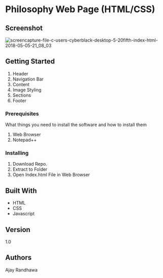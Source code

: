 # Philosophy Web Page (HTML/CSS)

## Screenshot

![screencapture-file-c-users-cyberblack-desktop-5-20fifth-index-html-2018-05-05-21_08_03](https://user-images.githubusercontent.com/30903923/39664884-5c823acc-50a8-11e8-95c1-e9fa5dbeb0af.jpg)

## Getting Started

1. Header
2. Navigation Bar
3. Content
4. Image Styling
5. Sections
6. Footer

### Prerequisites

What things you need to install the software and how to install them

1. Web Browser
2. Notepad++

### Installing

1. Download Repo.
2. Extract to Folder
3. Open Index.html File in Web Browser

## Built With

* HTML
* CSS
* Javascript

## Version

1.0

## Authors

Ajay Randhawa

